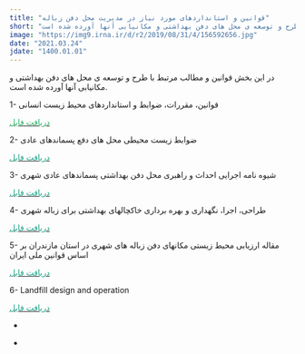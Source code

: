 ```yaml
---
title: "قوانین و استانداردهای مورد نیاز در مدیریت محل دفن زباله"
short: "در این بخش قوانین و مطالب مرتبط با طرح و توسعه ی محل های دفن بهداشتی و مکانیابی آنها آورده شده است."
image: "https://img9.irna.ir/d/r2/2019/08/31/4/156592656.jpg"
date: "2021.03.24"
jdate: "1400.01.01"
---
```


<div class="post">
<div class="body align"><div class="cnt">
<p>در این بخش قوانین و مطالب مرتبط با طرح و توسعه ی محل های دفن بهداشتی و مکانیابی آنها آورده شده است.</p>
<p>1- قوانین،&nbsp;مقررات، ضوابط و استانداردهای محیط زیست انسانی</p>
<p><a href="http://s13.picofile.com/d/8401404118/00ffe54a-2136-4c13-9947-844a00a75324/Iran_Environmental_Laws_130.pdf"><span style="color:#27ae60;">دریافت فایل</span></a></p>
<p>2- ضوابط زیست محیطی محل های دفع پسماندهای عادی</p>
<p><a href="http://s13.picofile.com/d/8401404976/49c28d18-0148-4701-add4-721652e569e6/%D8%B6%D9%88%D8%A7%D8%A8%D8%B7_%D9%85%D8%AD%D9%84_%D8%AF%D9%81%D9%86.pdf"><span style="color:#16a085;">دریافت فایل</span></a></p>
<p>3- شیوه نامه اجرایی احداث و راهبری محل دفن بهداشتی پسماندهای عادی شهری</p>
<p><a href="http://s13.picofile.com/d/8401404334/52c89f39-9299-4d04-b679-eb861584b5ad/%D8%B4%DB%8C%D9%88%D9%87_%D9%86%D8%A7%D9%85%D9%87_%D8%A7%D8%AC%D8%B1%D8%A7%DB%8C%DB%8C_%D8%AF%D9%81%D9%86_%D8%A8%D9%87%D8%AF%D8%A7%D8%B4%D8%AA%DB%8C.pdf"><span style="color:#16a085;">دریافت فایل</span></a></p>
<p>4- طراحی، اجرا، نگهداری و بهره برداری خاکچالهای بهداشتی برای زباله شهری</p>
<p><a href="http://s12.picofile.com/d/8401404684/c069707d-6097-4910-bc50-e03f2ed1c45f/%D8%B7%D8%B1%D8%A7%D8%AD%DB%8C_%D9%88_%D8%A7%D8%AC%D8%B1%D8%A7%DB%8C_%D8%AE%D8%A7%DA%A9%DA%86%D8%A7%D9%84%D9%87%D8%A7%DB%8C_%D8%A8%D9%87%D8%AF%D8%A7%D8%B4%D8%AA%DB%8C.pdf"><span style="color:#16a085;">دریافت فایل</span></a></p>
<p>5- مقاله ارزیابی محیط زیستی مکانهای دفن زباله های شهری در استان مازندران بر اساس قوانین ملی ایران</p>
<p><a href="http://s12.picofile.com/d/8401404142/f0cce7f5-ed12-4a92-82fc-ab20c5035fdd/JTCP_Volume_12_Issue_1_Pages_101_124.pdf"><span style="color:#16a085;">دریافت فایل</span></a></p>
<p>6- Landfill design and operation</p>
<p><a href="http://s12.picofile.com/d/8401404268/7583508d-f1dc-48f1-b653-40ae8bf87513/LandfilldesignandOperation.pdf"><span style="color:#16a085;">دریافت فایل</span></a></p>
</div></div>
<div class="post_detail">
<div class="cnt">
<div class="det_left">
<ul>
<li class="nobg"><span class="date"></span></li>
</ul>
</div>
<div class="det_right">
<ul>
<li><span class="author"></span></li>
</ul>
</div>
<div class="clear"></div>
</div>
</div></div>
